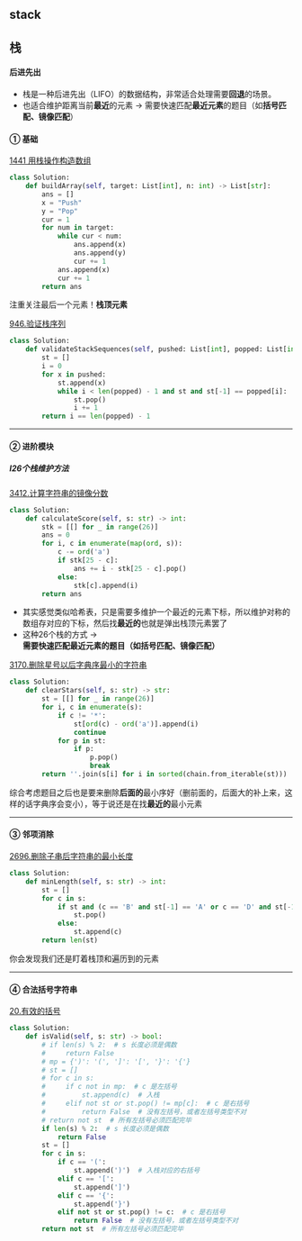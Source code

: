 ## stack 
## 栈 
#### 后进先出  
- 栈是一种后进先出（LIFO）的数据结构，非常适合处理需要**回退**的场景。
- 也适合维护距离当前**最近**的元素 -> 需要快速匹配**最近元素**的题目（如**括号匹配、镜像匹配**）  

#### ① 基础 
[1441 用栈操作构造数组](https://leetcode.cn/problems/build-an-array-with-stack-operations/)
```python
class Solution:
    def buildArray(self, target: List[int], n: int) -> List[str]:
        ans = []
        x = "Push"
        y = "Pop"
        cur = 1
        for num in target:
            while cur < num:
                ans.append(x)
                ans.append(y)
                cur += 1
            ans.append(x)
            cur += 1
        return ans
```
注重关注最后一个元素！**栈顶元素**

[946.验证栈序列](https://leetcode.cn/problems/validate-stack-sequences/description/)
```python
class Solution:
    def validateStackSequences(self, pushed: List[int], popped: List[int]) -> bool:
        st = []
        i = 0
        for x in pushed:
            st.append(x)
            while i < len(popped) - 1 and st and st[-1] == popped[i]:
                st.pop()
                i += 1
        return i == len(popped) - 1
```

---

#### ② 进阶模块
##### Ⅰ26个栈维护方法
[3412.计算字符串的镜像分数](https://leetcode.cn/problems/find-mirror-score-of-a-string/description/)
```python
class Solution:
    def calculateScore(self, s: str) -> int:
        stk = [[] for _ in range(26)]
        ans = 0
        for i, c in enumerate(map(ord, s)):
            c -= ord('a')
            if stk[25 - c]:
                ans += i - stk[25 - c].pop()
            else:
                stk[c].append(i)
        return ans
```
- 其实感觉类似哈希表，只是需要多维护一个最近的元素下标，所以维护对称的数组存对应的下标，然后找**最近的**也就是弹出栈顶元素罢了
- 这种26个栈的方式 -> **需要快速匹配最近元素的题目（如括号匹配、镜像匹配）**

[3170.删除星号以后字典序最小的字符串](https://leetcode.cn/problems/lexicographically-minimum-string-after-removing-stars/description/)
```python
class Solution:
    def clearStars(self, s: str) -> str:
        st = [[] for _ in range(26)]
        for i, c in enumerate(s):
            if c != '*':
                st[ord(c) - ord('a')].append(i)
                continue
            for p in st:
                if p:
                    p.pop()
                    break
        return ''.join(s[i] for i in sorted(chain.from_iterable(st)))
```
综合考虑题目之后也是要来删除**后面的**最小序好（删前面的，后面大的补上来，这样的话字典序会变小），等于说还是在找**最近的**最小元素

---

#### ③ 邻项消除
[2696.删除子串后字符串的最小长度](https://leetcode.cn/problems/minimum-string-length-after-removing-substrings/description/)
```python
class Solution:
    def minLength(self, s: str) -> int:
        st = []
        for c in s:
            if st and (c == 'B' and st[-1] == 'A' or c == 'D' and st[-1] == 'C'):
                st.pop()
            else:
                st.append(c)
        return len(st)
```
你会发现我们还是盯着栈顶和遍历到的元素

---

#### ④ 合法括号字符串
[20.有效的括号](https://leetcode.cn/problems/valid-parentheses/description/)
```python
class Solution:
    def isValid(self, s: str) -> bool:
        # if len(s) % 2:  # s 长度必须是偶数
        #     return False
        # mp = {')': '(', ']': '[', '}': '{'}
        # st = []
        # for c in s:
        #     if c not in mp:  # c 是左括号
        #         st.append(c)  # 入栈
        #     elif not st or st.pop() != mp[c]:  # c 是右括号
        #         return False  # 没有左括号，或者左括号类型不对
        # return not st  # 所有左括号必须匹配完毕
        if len(s) % 2:  # s 长度必须是偶数
            return False
        st = []
        for c in s:
            if c == '(':
                st.append(')')  # 入栈对应的右括号
            elif c == '[':
                st.append(']')
            elif c == '{':
                st.append('}')
            elif not st or st.pop() != c:  # c 是右括号
                return False  # 没有左括号，或者左括号类型不对
        return not st  # 所有左括号必须匹配完毕
```